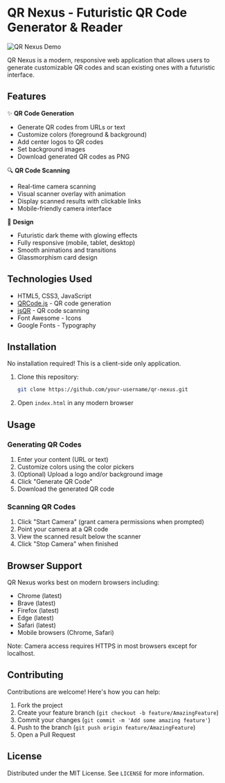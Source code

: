 # QR Nexus - Futuristic QR Code Generator & Reader

![QR Nexus Demo](demo.gif) <!-- Replace with actual demo GIF if available -->

QR Nexus is a modern, responsive web application that allows users to generate customizable QR codes and scan existing ones with a futuristic interface.

## Features

✨ **QR Code Generation**
- Generate QR codes from URLs or text
- Customize colors (foreground & background)
- Add center logos to QR codes
- Set background images
- Download generated QR codes as PNG

🔍 **QR Code Scanning**
- Real-time camera scanning
- Visual scanner overlay with animation
- Display scanned results with clickable links
- Mobile-friendly camera interface

🎨 **Design**
- Futuristic dark theme with glowing effects
- Fully responsive (mobile, tablet, desktop)
- Smooth animations and transitions
- Glassmorphism card design

## Technologies Used

- HTML5, CSS3, JavaScript
- [QRCode.js](https://github.com/davidshimjs/qrcodejs) - QR code generation
- [jsQR](https://github.com/cozmo/jsQR) - QR code scanning
- Font Awesome - Icons
- Google Fonts - Typography

## Installation

No installation required! This is a client-side only application.

1. Clone this repository:
   ```bash
   git clone https://github.com/your-username/qr-nexus.git
   ```
2. Open `index.html` in any modern browser

## Usage

### Generating QR Codes
1. Enter your content (URL or text)
2. Customize colors using the color pickers
3. (Optional) Upload a logo and/or background image
4. Click "Generate QR Code"
5. Download the generated QR code

### Scanning QR Codes
1. Click "Start Camera" (grant camera permissions when prompted)
2. Point your camera at a QR code
3. View the scanned result below the scanner
4. Click "Stop Camera" when finished

## Browser Support

QR Nexus works best on modern browsers including:
- Chrome (latest)
- Brave (latest)
- Firefox (latest)
- Edge (latest)
- Safari (latest)
- Mobile browsers (Chrome, Safari)

Note: Camera access requires HTTPS in most browsers except for localhost.

## Contributing

Contributions are welcome! Here's how you can help:

1. Fork the project
2. Create your feature branch (`git checkout -b feature/AmazingFeature`)
3. Commit your changes (`git commit -m 'Add some amazing feature'`)
4. Push to the branch (`git push origin feature/AmazingFeature`)
5. Open a Pull Request

## License

Distributed under the MIT License. See `LICENSE` for more information.

